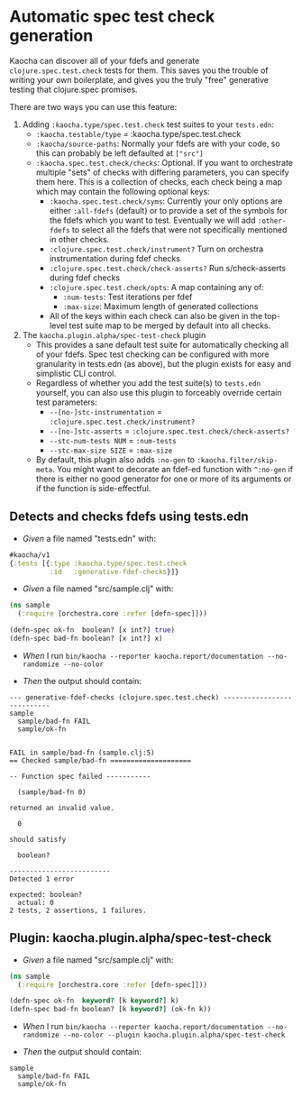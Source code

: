 <!-- This document is generated based on a corresponding .feature file, do not edit directly -->

# Automatic spec test check generation

Kaocha can discover all of your fdefs and generate `clojure.spec.test.check`
tests for them. This saves you the trouble of writing your own boilerplate,
and gives you the truly "free" generative testing that clojure.spec promises.

There are two ways you can use this feature:

1. Adding `:kaocha.type/spec.test.check` test suites to your `tests.edn`:
    - `:kaocha.testable/type` = :kaocha.type/spec.test.check
    - `:kaocha/source-paths`: Normally your fdefs are with your code, so this
can probably be left defaulted at `["src"]`
    - `:kaocha.spec.test.check/checks`: Optional. If you want to
orchestrate multiple "sets" of checks with differing parameters, you can
specify them here. This is a collection of checks, each check being a map
which may contain the following optional keys:
        - `:kaocha.spec.test.check/syms`: Currently your only options are either
`:all-fdefs` (default) or to provide a set of the symbols for the fdefs
which you want to test. Eventually we will add `:other-fdefs` to select
all the fdefs that were not specifically mentioned in other checks.
        - `:clojure.spec.test.check/instrument?` Turn on orchestra instrumentation
during fdef checks<!-- TODO: isn't orchestra unnecessary in this context? Because property-based testing is when Clojure enables :ret and :fn specs by default? -->
        - `:clojure.spec.test.check/check-asserts?` Run s/check-asserts during fdef
checks
        - `:clojure.spec.test.check/opts`: A map containing any of:
            - `:num-tests`: Test iterations per fdef
            - `:max-size`: Maximum length of generated collections
        - All of the keys within each check can also be given in the top-level test
suite map to be merged by default into all checks.
2. The `kaocha.plugin.alpha/spec-test-check` plugin
    - This provides a sane default test suite for automatically checking all of
your fdefs. Spec test checking can be configured with more granularity in
tests.edn (as above), but the plugin exists for easy and simplistic CLI
control.
    - Regardless of whether you add the test suite(s) to `tests.edn` yourself,
you can also use this plugin to forceably override certain test
parameters:
        - `--[no-]stc-instrumentation` = `:clojure.spec.test.check/instrument?`
        - `--[no-]stc-asserts` = `:clojure.spec.test.check/check-asserts?`
        - `--stc-num-tests NUM` = `:num-tests`
        - `--stc-max-size SIZE` = `:max-size`
    - By default, this plugin also adds `:no-gen` to `:kaocha.filter/skip-meta`.
You might want to decorate an fdef-ed function with `^:no-gen` if there is
either no good generator for one or more of its arguments or if the
function is side-effectful.

## Detects and checks fdefs using tests.edn

- <em>Given </em> a file named "tests.edn" with:

``` clojure
#kaocha/v1
{:tests [{:type :kaocha.type/spec.test.check
          :id   :generative-fdef-checks}]}
```


- <em>Given </em> a file named "src/sample.clj" with:

``` clojure
(ns sample
  (:require [orchestra.core :refer [defn-spec]]))

(defn-spec ok-fn  boolean? [x int?] true)
(defn-spec bad-fn boolean? [x int?] x)
```


- <em>When </em> I run `bin/kaocha --reporter kaocha.report/documentation --no-randomize --no-color`

- <em>Then </em> the output should contain:

``` text
--- generative-fdef-checks (clojure.spec.test.check) ---------------------------
sample
  sample/bad-fn FAIL
  sample/ok-fn


FAIL in sample/bad-fn (sample.clj:5)
== Checked sample/bad-fn ====================

-- Function spec failed -----------

  (sample/bad-fn 0)

returned an invalid value.

  0

should satisfy

  boolean?

-------------------------
Detected 1 error

expected: boolean?
  actual: 0
2 tests, 2 assertions, 1 failures.
```



## Plugin: kaocha.plugin.alpha/spec-test-check

- <em>Given </em> a file named "src/sample.clj" with:

``` clojure
(ns sample
  (:require [orchestra.core :refer [defn-spec]]))

(defn-spec ok-fn  keyword? [k keyword?] k)
(defn-spec bad-fn boolean? [k keyword?] (ok-fn k))
```


- <em>When </em> I run `bin/kaocha --reporter kaocha.report/documentation --no-randomize --no-color --plugin kaocha.plugin.alpha/spec-test-check`

- <em>Then </em> the output should contain:

``` text
sample
  sample/bad-fn FAIL
  sample/ok-fn
```



